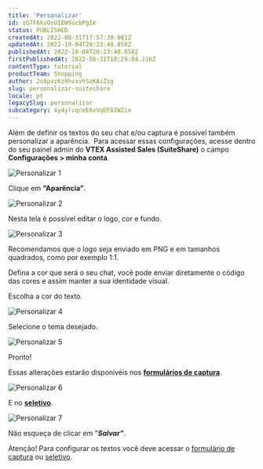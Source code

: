 ```yaml
---
title: 'Personalizar'
id: sG7FAksOsU1EW9vcbPgIe
status: PUBLISHED
createdAt: 2022-08-31T17:57:30.081Z
updatedAt: 2022-10-04T20:23:48.858Z
publishedAt: 2022-10-04T20:23:48.858Z
firstPublishedAt: 2022-08-31T18:29:04.116Z
contentType: tutorial
productTeam: Shopping
author: 2o8pvz6z9hvxvhSoKAiZzg
slug: personalizar-suiteshare
locale: pt
legacySlug: personalizar
subcategory: 4y4ylvqceE6vVqEF8IWZix
---
```


Além de definir os textos do seu chat e/ou captura é possível também personalizar a aparência.  Para acessar essas configurações, acesse dentro do seu painel admin do **VTEX Assisted Sales (SuiteShare)** o campo **Configurações > minha conta**.

![Personalizar 1](//images.ctfassets.net/alneenqid6w5/5FaGHXk7TYQh3ksA1d3V2y/13db76bc19548fee364bc5e0446f8a71/Screenshot_2022-08-31_at_15-05-25_Personalizar.png)

Clique em **“Aparência”**.

![Personalizar 2](//images.ctfassets.net/alneenqid6w5/5BXY8UssL3Ad0IGZImI894/0202e3d65872d3d586c2c4a2c4de4add/Screenshot_2022-08-31_at_15-05-32_Personalizar.png)

Nesta tela é possível editar o logo, cor e fundo.

![Personalizar 3](//images.ctfassets.net/alneenqid6w5/6AjaiWD8IaEXvtSQuDZ7Eq/6b862f5a8fe54cf15d40a77a49cb8941/Screenshot_2022-08-31_at_15-05-37_Personalizar.png)

Recomendamos que o logo seja enviado em PNG e em tamanhos quadrados, como por exemplo 1:1.

Defina a cor que será o seu chat, você pode enviar diretamente o código das cores e assim manter a sua identidade visual.

Escolha a cor do texto.

![Personalizar 4](//images.ctfassets.net/alneenqid6w5/1cpsT10zhmEKWF5WmhIPwh/92d609f5942746ddb489e9777957e48c/Screenshot_2022-08-31_at_15-05-41_Personalizar.png)

Selecione o tema desejado.

![Personalizar 5](//images.ctfassets.net/alneenqid6w5/4sKPJCYclbPfNahy7hWP9g/28815a7fc765486b54efa6f18579780a/Screenshot_2022-08-31_at_15-05-45_Personalizar.png)

Pronto!

Essas alterações estarão disponivéis nos [**formulários de captura**](https://help.vtex.com/pt/tutorial/formulario-de-captura--6NJ6JyS3x5P2iWEZGadHAo).

![Personalizar 6](//images.ctfassets.net/alneenqid6w5/6plXqoT7agynflbxaU5PaS/9d5ea2cb5a58fb03f382a209acd0a239/Screenshot_2022-08-31_at_15-05-49_Personalizar.png)

E no [**seletivo**](\"http://help.suiteshare.com/support/solutions/articles/67000214752-seletivo\"). 

![Personalizar 7](//images.ctfassets.net/alneenqid6w5/MA1CvcFrwxcIfbJIY1YTz/d670011df1acae80ce75b174e8f863d2/Screenshot_2022-08-31_at_15-05-54_Personalizar.png)

Não esqueça de clicar em "_**Salvar"**_.

Atenção! Para configurar os textos você deve acessar o [formulário de captura](https://help.vtex.com/pt/tutorial/formulario-de-captura--6NJ6JyS3x5P2iWEZGadHAo) ou [seletivo](https://help.vtex.com/pt/tutorial/formulario-de-captura--6NJ6JyS3x5P2iWEZGadHAo).
